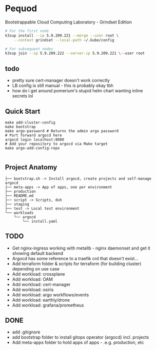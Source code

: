 # Pequod

Bootstrappable Cloud Computing Laboratory - Grindset Edition

```bash
# For the first node
k3sup install --ip 5.9.209.221 --merge --user root \
    --context grindset --local-path ~/.kube/config

# For subsequent nodes
k3sup join --ip 5.9.209.222 --server-ip 5.9.209.221 \--user root
```

## todo
 - pretty sure cert-manager doesn't work correctly
 - LB config is still manual - this is probably okay tbh
 - how do i get around pomerium's stupid helm chart wanting inline secrets lol

## Quick Start

```
make add-cluster-config
make bootstrap
make argo-password # Returns the admin argo password
# Port forward argocd here
argocd login localhost:8080
# Add your repository to argocd via Make target
make argo-add-config-repo


```

## Project Anatomy

```
├── bootstrap.sh -> Install argocd, create projects and self-manage argocd
├── meta-apps -> App of apps, one per environment
├── production
├── README.md
├── script -> Scripts, duh
├── staging
├── test -> Local test environment
└── workloads
    └── argocd
        └── install.yaml
```


## TODO
- Get nginx-ingress working with metallb - nginx daemonset and get it showing default backend
- Argocd has some reference to a traefik crd that doesn't exist...
- Add terraform folder & scripts for terraform (for building cluster)
depending on use case
- Add workload: crossplane
- Add workload: OAM
- Add workload: cert-manager
- Add workload: osiris
- Add workload: argo workflows/events
- Add workload: earthly/drone
- Add workload: grafana/prometheus

## DONE
- add .gitignore
- add bootstrap folder to install gitops operator (argocd) incl. projects
- Add meta-apps folder to hold apps of apps - .e.g. production, etc
